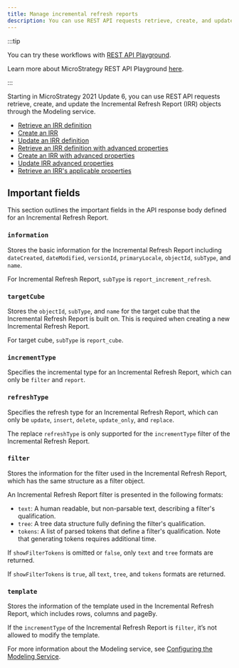 ```yaml
---
title: Manage incremental refresh reports
description: You can use REST API requests retrieve, create, and update the Incremental Refresh Report (IRR) objects through the Modeling service.
---
```


<Available since="2021 Update 6" />

:::tip

You can try these workflows with [REST API Playground](https://www.postman.com/microstrategysdk/workspace/microstrategy-rest-api/folder/16131298-bc4cbadd-29e6-4426-85ff-30bcc0f20d60?ctx=documentation).

Learn more about MicroStrategy REST API Playground [here](/docs/getting-started/playground.md).

:::

Starting in MicroStrategy 2021 Update 6, you can use REST API requests retrieve, create, and update the Incremental Refresh Report (IRR) objects through the Modeling service.

- [Retrieve an IRR definition](retrieve-an-irr-definition.md)
- [Create an IRR](create-an-irr.md)
- [Update an IRR definition](update-an-irr-definition.md)
- [Retrieve an IRR definition with advanced properties](retrieve-an-irr-definition-with-advanced-properties.md)
- [Create an IRR with advanced properties](create-an-irr-with-advanced-properties.md)
- [Update IRR advanced properties](update-irr-advanced-properties.md)
- [Retrieve an IRR's applicable properties](retrieve-applicable-properties-of-an-incremental-refresh-report.md)

## Important fields

This section outlines the important fields in the API response body defined for an Incremental Refresh Report.

### `information`

Stores the basic information for the Incremental Refresh Report including `dateCreated`, `dateModified`, `versionId`, `primaryLocale`, `objectId`, `subType`, and `name`.

For Incremental Refresh Report, `subType` is `report_increment_refresh`.

### `targetCube`

Stores the `objectId`, `subType`, and `name` for the target cube that the Incremental Refresh Report is built on. This is required when creating a new Incremental Refresh Report.

For target cube, `subType` is `report_cube`.

### `incrementType`

Specifies the incremental type for an Incremental Refresh Report, which can only be `filter` and `report`.

### `refreshType`

Specifies the refresh type for an Incremental Refresh Report, which can only be `update`, `insert`, `delete`, `update_only`, and `replace`.

The replace `refreshType` is only supported for the `incrementType` filter of the Incremental Refresh Report.

### `filter`

Stores the information for the filter used in the Incremental Refresh Report, which has the same structure as a filter object.

An Incremental Refresh Report filter is presented in the following formats:

- `text`: A human readable, but non-parsable text, describing a filter's qualification.
- `tree`: A tree data structure fully defining the filter's qualification.
- `tokens`: A list of parsed tokens that define a filter's qualification. Note that generating tokens requires additional time.

If `showFilterTokens` is omitted or `false`, only `text` and `tree` formats are returned.

If `showFilterTokens` is `true`, all `text`, `tree`, and `tokens` formats are returned.

### `template`

Stores the information of the template used in the Incremental Refresh Report, which includes rows, columns and pageBy.

If the `incrementType` of the Incremental Refresh Report is `filter`, it’s not allowed to modify the template.

For more information about the Modeling service, see [Configuring the Modeling Service](https://www2.microstrategy.com/producthelp/2021/InstallConfig/en-us/Content/modeling_service.htm).
